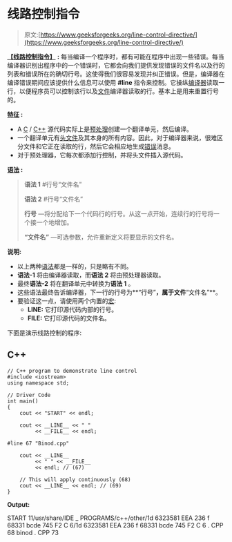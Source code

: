 # 线路控制指令

> 原文:[https://www.geeksforgeeks.org/line-control-directive/](https://www.geeksforgeeks.org/line-control-directive/)

[**<u>【线路控制指令】</u>**](https://www.geeksforgeeks.org/cpp-preprocessor-directives-set-2/) **:** 每当编译一个程序时，都有可能在程序中出现一些错误。每当编译器识别出程序中的一个错误时，它都会向我们提供发现错误的文件名以及行的列表和错误所在的确切行号。这使得我们很容易发现并纠正错误。但是，编译器在编译错误期间应该提供什么信息可以使用 **#line** 指令来控制。它操纵[编译器](https://www.geeksforgeeks.org/compiling-with-g-plus-plus/)读取一行，以便程序员可以控制该行以及[文件](https://www.geeksforgeeks.org/file-handling-c-classes/)编译器读取的行。基本上是用来重置行号的。

**<u>特征</u> :**

*   A [C](https://www.geeksforgeeks.org/c-programming-language/) / [C++](https://www.geeksforgeeks.org/c-plus-plus/) 源代码实际上是[预处理](https://www.geeksforgeeks.org/cc-preprocessors/)创建一个翻译单元，然后编译。
*   一个翻译单元有[头文件](https://www.geeksforgeeks.org/header-files-in-c-cpp-and-its-uses/)及其本身的所有内容。因此，对于编译器来说，很难区分文件和它正在读取的行，然后它会相应地生成[错误](https://www.geeksforgeeks.org/errors-in-cc/)消息。
*   对于预处理器，它每次都添加行控制，并将头文件插入源代码。

**<u>语法</u> :**

> **语法 1**
> #行号“文件名”
> 
> **语法 2**
> #行号“文件名”
> 
> **行号** —将分配给下一个代码行的行号。从这一点开始，连续行的行号将一个接一个地增加。
> 
> **“文件名”** —可选参数，允许重新定义将要显示的文件名。

**说明:**

*   以上两种[语法](https://www.geeksforgeeks.org/c-programming-basics/)都是一样的，只是略有不同。
*   **语法-1** 将由编译器读取，而**语法 2** 将由预处理器读取。
*   最终**语法-2** 将在翻译单元中转换为**语法 1** 。
*   这些语法最终告诉编译器，下一行的行号为**“行号”**，属于文件**“文件名”**。
*   要验证这一点，请使用两个内置的[宏](https://www.geeksforgeeks.org/macros-and-its-types-in-c-cpp/):
    *   **__LINE__:** 它打印源代码内部的行号。
    *   **__FILE__:** 它打印源代码的文件名。

下面是演示线路控制的程序:

## C++

```
// C++ program to demonstrate line control
#include <iostream>
using namespace std;

// Driver Code
int main()
{
    cout << "START" << endl;

    cout << __LINE__ << " "
         << __FILE__ << endl;

#line 67 "Binod.cpp"

    cout << __LINE__
         << " " << __FILE__
         << endl; // (67)

    // This will apply continuously (68)
    cout << __LINE__ << endl; // (69)
}
```

**Output:** 

START
11/usr/share/IDE _ PROGRAMS/c++/other/1d 6323581 EEA 236 f 68331 bcde 745 F2 C 6/1d 6323581 EEA 236 f 68331 bcde 745 F2 C 6 . CPP
68 binod . CPP
73